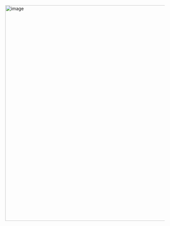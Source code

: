 <img width="766" height="681" alt="image" src="https://github.com/user-attachments/assets/efbf59a4-c651-4877-8814-5485c12b0453" />
